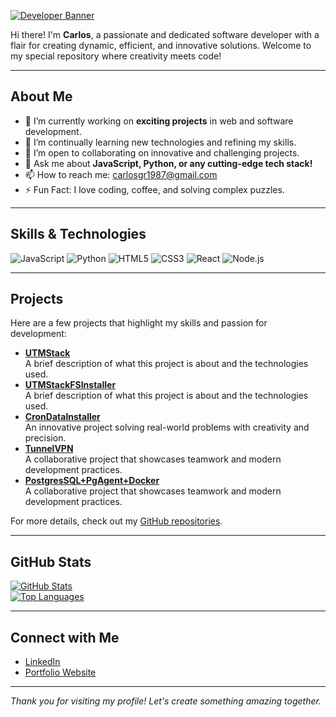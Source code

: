 [![Developer Banner](https://external-content.duckduckgo.com/iu/?u=https%3A%2F%2Ftse1.mm.bing.net%2Fth%3Fid%3DOIP.tdswan2UOD1LO5-PVyx5MQHaEK%26pid%3DApi&f=1&ipt=211944b8d39d2a90003cd0fd19720cc692b1fc665e4217b311d9fd93b0c3e59b&ipo=images)](https://github.com/karlbrown87)

Hi there! I'm **Carlos**, a passionate and dedicated software developer with a flair for creating dynamic, efficient, and innovative solutions. Welcome to my special repository where creativity meets code!

---

## About Me

- 🔭 I’m currently working on **exciting projects** in web and software development.
- 🌱 I’m continually learning new technologies and refining my skills.
- 🤝 I’m open to collaborating on innovative and challenging projects.
- 💬 Ask me about **JavaScript, Python, or any cutting-edge tech stack!**
- 📫 How to reach me: [carlosgr1987@gmail.com](mailto:carlosgr1987@gmail.com)
- ⚡ Fun Fact: I love coding, coffee, and solving complex puzzles.

---

## Skills & Technologies

![JavaScript](https://img.shields.io/badge/JavaScript-F7DF1E?style=flat&logo=javascript&logoColor=000)
![Python](https://img.shields.io/badge/Python-3776AB?style=flat&logo=python&logoColor=fff)
![HTML5](https://img.shields.io/badge/HTML5-E34F26?style=flat&logo=html5&logoColor=fff)
![CSS3](https://img.shields.io/badge/CSS3-1572B6?style=flat&logo=css3&logoColor=fff)
![React](https://img.shields.io/badge/React-20232A?style=flat&logo=react&logoColor=61DAFB)
![Node.js](https://img.shields.io/badge/Node.js-339933?style=flat&logo=nodedotjs&logoColor=fff)

---

## Projects

Here are a few projects that highlight my skills and passion for development:

- **[UTMStack](https://github.com/utmstack/UTMStack)**  
  A brief description of what this project is about and the technologies used.
- **[UTMStackFSInstaller](https://github.com/karlbrown87/UTMStackFSInstaller)**  
  A brief description of what this project is about and the technologies used.
- **[CronDataInstaller](https://github.com/karlbrown87/CronDataInstaller)**  
  An innovative project solving real-world problems with creativity and precision.
- **[TunnelVPN](https://github.com/karlbrown87/TunnelVPN)**  
  A collaborative project that showcases teamwork and modern development practices.
- **[PostgresSQL+PgAgent+Docker](https://github.com/karlbrown87/PostgreSQL-PgAgent)**  
  A collaborative project that showcases teamwork and modern development practices.
  
For more details, check out my [GitHub repositories](https://github.com/karlbrown87?tab=repositories).

---

## GitHub Stats

[![GitHub Stats](https://github-readme-stats.vercel.app/api?username=yourusername&show_icons=true&theme=radical)](https://github.com/karlbrown87)  
[![Top Languages](https://github-readme-stats.vercel.app/api/top-langs/?username=yourusername&layout=compact&theme=radical)](https://github.com/karlbrown87)

---

## Connect with Me

- [LinkedIn](https://ee.linkedin.com/in/carlos-guzm%C3%A1n-7353a79b)
- [Portfolio Website](https://utmstack.com)

---

*Thank you for visiting my profile! Let's create something amazing together.*
